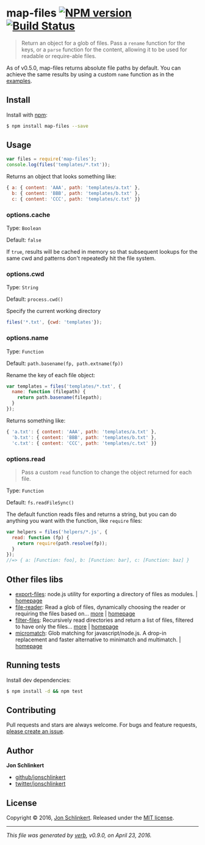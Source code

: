 # map-files [![NPM version](https://img.shields.io/npm/v/map-files.svg?style=flat)](https://www.npmjs.com/package/map-files) [![Build Status](https://img.shields.io/travis/jonschlinkert/map-files.svg?style=flat)](https://travis-ci.org/jonschlinkert/map-files)

> Return an object for a glob of files. Pass a `rename` function for the keys, or a `parse` function for the content, allowing it to be used for readable or require-able files.

As of v0.5.0, map-files returns absolute file paths by default. You can achieve the same results by using a custom `name` function as in the [examples](#options-name).

## Install

Install with [npm](https://www.npmjs.com/):

```sh
$ npm install map-files --save
```

## Usage

```js
var files = require('map-files');
console.log(files('templates/*.txt'));
```
Returns an object that looks something like:

```js
{ a: { content: 'AAA', path: 'templates/a.txt' },
  b: { content: 'BBB', path: 'templates/b.txt' },
  c: { content: 'CCC', path: 'templates/c.txt' }}
```

### options.cache

Type: `Boolean`

Default: `false`

If `true`, results will be cached in memory so that subsequent lookups for the same cwd and patterns don't repeatedly hit the file system.

### options.cwd

Type: `String`

Default: `process.cwd()`

Specify the current working directory

```js
files('*.txt', {cwd: 'templates'});
```

### options.name

Type: `Function`

Default: `path.basename(fp, path.extname(fp))`

Rename the key of each file object:

```js
var templates = files('templates/*.txt', {
  name: function (filepath) {
    return path.basename(filepath);
  }
});
```
Returns something like:

```js
{ 'a.txt': { content: 'AAA', path: 'templates/a.txt' },
  'b.txt': { content: 'BBB', path: 'templates/b.txt' },
  'c.txt': { content: 'CCC', path: 'templates/c.txt' }}
```

### options.read

> Pass a custom `read` function to change the object returned for each file.

Type: `Function`

Default: `fs.readFileSync()`

The default function reads files and returns a string, but you can do anything
you want with the function, like `require` files:

```js
var helpers = files('helpers/*.js', {
  read: function (fp) {
    return require(path.resolve(fp));
  }
});
//=> { a: [Function: foo], b: [Function: bar], c: [Function: baz] }
```

## Other files libs
* [export-files](https://www.npmjs.com/package/export-files): node.js utility for exporting a directory of files as modules. | [homepage](https://github.com/jonschlinkert/export-files)
* [file-reader](https://www.npmjs.com/package/file-reader): Read a glob of files, dynamically choosing the reader or requiring the files based on… [more](https://www.npmjs.com/package/file-reader) | [homepage](https://github.com/jonschlinkert/file-reader)
* [filter-files](https://www.npmjs.com/package/filter-files): Recursively read directories and return a list of files, filtered to have only the files… [more](https://www.npmjs.com/package/filter-files) | [homepage](https://github.com/jonschlinkert/filter-files)
* [micromatch](https://www.npmjs.com/package/micromatch): Glob matching for javascript/node.js. A drop-in replacement and faster alternative to minimatch and multimatch. | [homepage](https://github.com/jonschlinkert/micromatch)

## Running tests
Install dev dependencies:

```sh
$ npm install -d && npm test
```

## Contributing
Pull requests and stars are always welcome. For bugs and feature requests, [please create an issue](https://github.com/jonschlinkert/map-files/issues/new).

## Author
**Jon Schlinkert**

+ [github/jonschlinkert](https://github.com/jonschlinkert)
+ [twitter/jonschlinkert](http://twitter.com/jonschlinkert)

## License
Copyright © 2016, [Jon Schlinkert](https://github.com/jonschlinkert).
Released under the [MIT license](https://github.com/jonschlinkert/map-files/blob/master/LICENSE).

***

_This file was generated by [verb](https://github.com/verbose/verb), v0.9.0, on April 23, 2016._

[globby]: https://github.com/sindresorhus/globby
